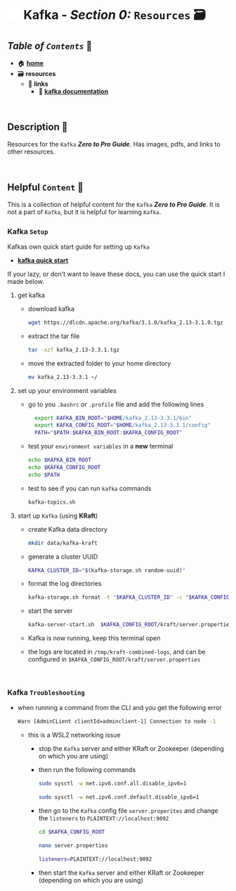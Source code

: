 # <img src="../assets/img/kafka.png" width="30px"> **Kafka** - ***Section 0:*** `Resources` 🗃️

## ***Table*** *of* ***`Contents`*** 📜

* 🏠 [**home**](../README.md)
* 🗃️ **resources**
  * 🔗 **links**
    * 📄 <a href="https://kafka.apache.org/documentation/" target="_blank">**kafka documentation**</a>

<br />

## **Description** 👀

Resources for the `Kafka` ***Zero to Pro Guide***. Has images, pdfs, and links to other resources.

<br />

## **Helpful** `Content` 📌

This is a collection of helpful content for the `Kafka` ***Zero to Pro Guide***. It is not a part of `Kafka`, but it is helpful for learning `Kafka`.

### **Kafka** `Setup` <img src="../assets/img/kafka.png" width="19px">

Kafkas own quick start guide for setting up `Kafka`

* <a href="https://kafka.apache.org/quickstart" target="_blank">**kafka quick start**</a>

If your lazy, or don't want to leave these docs, you can use the quick start I made below.

1. get kafka
   * download kafka

      ```bash
      wget https://dlcdn.apache.org/kafka/3.1.0/kafka_2.13-3.1.0.tgz
      ```

   * extract the tar file
  
      ```bash
      tar -xzf kafka_2.13-3.3.1.tgz
      ```

   * move the extracted folder to your home directory

      ```bash
      mv kafka_2.13-3.3.1 ~/
      ```

2. set up your environment variables

   * go to you `.bashrc` or `.profile` file and add the following lines

      ```bash
        export KAFKA_BIN_ROOT="$HOME/kafka_2.13-3.3.1/bin"
        export KAFKA_CONFIG_ROOT="$HOME/kafka_2.13-3.3.1/config"
        PATH="$PATH:$KAFKA_BIN_ROOT:$KAFKA_CONFIG_ROOT"
      ```

   * test your `environment variables` in a **new** terminal

      ```bash
      echo $KAFKA_BIN_ROOT
      echo $KAFKA_CONFIG_ROOT
      echo $PATH
      ```

   * test to see if you can run `kafka` commands

      ```bash
      kafka-topics.sh
      ```

3. start up `Kafka` (using **KRaft**)

   * create Kafka data directory

      ```bash
      mkdir data/kafka-kraft
      ```

   * generate a cluster UUID

      ```bash
      KAFKA_CLUSTER_ID="$(kafka-storage.sh random-uuid)"
      ```

   * format the log directories

      ```bash
      kafka-storage.sh format -t "$KAFKA_CLUSTER_ID" -c "$KAFKA_CONFIG_ROOT/kraft/server.properties"
      ```

   * start the server

      ```bash
      kafka-server-start.sh  $KAFKA_CONFIG_ROOT/kraft/server.properties
      ```

   * Kafka is now running, keep this terminal open
    * the logs are located in `/tmp/kraft-combined-logs`, and can be configured in `$KAFKA_CONFIG_ROOT/kraft/server.properties`

<br>

### Kafka `Troubleshooting` <img src="../assets/img/kafka.png" width="19px">

* when running a command from the CLI and you get the following error

  ```bash
  Warn [AdminCLient clientId=adminclient-1] Connection to node -1
  ```

  * this is a WSL2 networking issue
    * stop the `Kafka` server and either KRaft or Zookeeper (depending on which you are using)
    * then run the following commands

      ```bash
      sudo sysctl -w net.ipv6.conf.all.disable_ipv6=1
      ```

      ```bash
      sudo sysctl -w net.ipv6.conf.default.disable_ipv6=1
      ```

    * then go to the `Kafka` config file `server.properites` and change the `listeners` to `PLAINTEXT://localhost:9092`

      ```bash
      cd $KAFKA_CONFIG_ROOT
      ```

      ```bash
      nano server.properties
      ```

      ```bash
      listeners=PLAINTEXT://localhost:9092
      ```

    * then start the `Kafka` server and either KRaft or Zookeeper (depending on which you are using)
